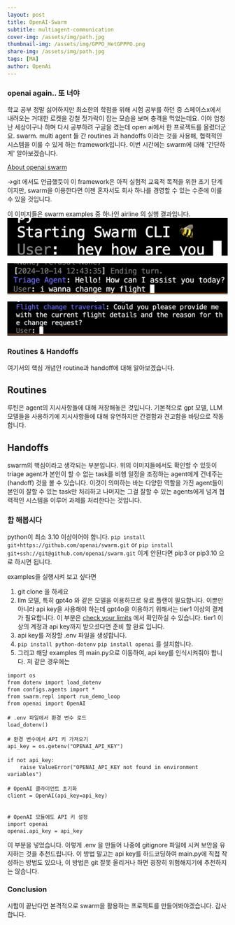 ```yaml
---
layout: post
title: OpenAI-Swarm 
subtitle: multiagent-communication 
cover-img: /assets/img/path.jpg
thumbnail-img: /assets/img/GPPO_HetGPPPO.png
share-img: /assets/img/path.jpg
tags: [MA]
author: OpenAi 
---
```


### openai again.. 또 너야 
학교 공부 정말 싫어하지만 최소한의 학점을 위해 시험 공부를 하던 중 스페이스x에서 내려오는 거대한 로켓을 강철 젓가락이 잡는 모습을 보며 충격을 먹었는데요. 이야 엄청난 세상이구나 하며 다시 공부하려 구글을 켰는데 open ai에서 한 프로젝트를 올렸더군요. swarm. multi agent 들 간 routines 과 handoffs 이라는 것을 사용해, 협력적인 시스템을 이룰 수 있게 하는 framework입니다. 이번 시간에는 swarm에 대해 '간단하게' 알아보겠습니다. 

[About openai swarm](https://github.com/openai/swarm)

->git 에서도 언급했듯이 이 framework은 아직 실험적 교육적 목적을 위한 초기 단계이지만, swarm을 이용한다면 이젠 혼자서도 회사 하나를 경영할 수 있는 수준에 이룰 수 있을 것입니다. 

이 이미지들은 swarm examples 중 하나인 airline 의 실행 결과입니다. 
![start](/assets/img/post_swarm/starting_conversation%20.png)<br>

![tri](/assets/img/post_swarm/triage_agent.png)<br>

![change_flight](/assets/img/post_swarm/flight_agent_answered.png) 

### Routines & Handoffs  
여기서의 핵심 개념인 routine과 handoff에 대해 
알아보겠습니다. 

## Routines 
루틴은 agent의 지시사항들에 대해 저장해놓은 것입니다. 기본적으로 gpt 모델, LLM 모델들을 사용하기에 지시사항들에 대해 유연하지만 간결함과 견고함을 바탕으로 작동합니다. 

## Handoffs 
swarm의 핵심이라고 생각되는 부분입니다. 위의 이미지들에서도 확인할 수 있듯이 triage agent가 본인이 할 수 없는 task를 비행 일정을 조정하는 agent에게 건네주는(handoff) 것을 볼 수 있습니다. 이것이 의미하는 바는 다양한 역할을 가진 agent들이 본인이 잘할 수 있는 task만 처리하고 나머지는 그걸 잘할 수 있는 agents에게 넘겨 협력적인 시스템을 이루어 과제를 처리한다는 것입니다. 


### 함 해봅시다 
python이 최소 3.10 이상이어야 합니다. 
``` pip install git+https://github.com/openai/swarm.git ```
or 
```pip install git+ssh://git@github.com/openai/swarm.git```
이게 안된다면 pip3 or pip3.10 으로 하시면 됩니다. 

examples을 실행시켜 보고 싶다면 
1. git clone 을 하세요 
2. llm 모델, 특히 gpt4o 와 같은 모델을 이용하므로 유료 플랜이 필요합니다. 이뿐만 아니라 api key을 사용해야 하는데 gpt4o을 이용하기 위해서는 tier1 이상의 결제가 필요합니다. 이 부분은 
[check your limits](https://platform.openai.com/settings/proj_cuOFLTGI9GAEaUrV2hpCt6n4/limits)
에서 확인하실 수 있습니다. tier1 이상의 계정과 api key까지 받으셨다면 준비 할 완료 입니다. 
3. api key를 저장할 .env 파일을 생성합니다. 
4. ```pip install python-dotenv```
 ```pip install openai```  를 설치합니다. 
5. 그리고 해당 examples 의 main.py으로 이동하여, 
api key를 인식시켜줘야 합니다. 저 같은 경우에는 
```
import os
from dotenv import load_dotenv
from configs.agents import *
from swarm.repl import run_demo_loop
from openai import OpenAI

# .env 파일에서 환경 변수 로드
load_dotenv()

# 환경 변수에서 API 키 가져오기
api_key = os.getenv("OPENAI_API_KEY")

if not api_key:
    raise ValueError("OPENAI_API_KEY not found in environment variables")

# OpenAI 클라이언트 초기화
client = OpenAI(api_key=api_key)


# OpenAI 모듈에도 API 키 설정
import openai
openai.api_key = api_key
```

이 부분을 넣었습니다. 이렇게 .env 을 만들어 나중에 gitignore 파일에 시켜 보안을 유지하는 것을 추천드립니다. 이 방법 말고는 api key를 하드코딩하여 main.py에 직접 작성하는 방법도 있으나, 이 방법은 git 잘못 올리거나 하면 굉장히 위험해지기에 추천하지는 않습니다. 


### Conclusion 
시험이 끝난다면 본격적으로 swarm을 활용하는 프로젝트를 만들어봐야겠습니다. 
감사합니다. 
